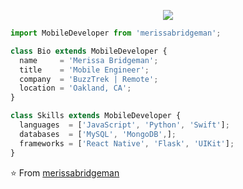 <p align="center">
  <img src="https://github.com/merissab44/merissab44/raw/main/newprofile-github.png" />
</p>

```js
import MobileDeveloper from 'merissabridgeman';

class Bio extends MobileDeveloper {
  name     = 'Merissa Bridgeman';
  title    = 'Mobile Engineer';
  company  = 'BuzzTrek | Remote';
  location = 'Oakland, CA';
}

class Skills extends MobileDeveloper {
  languages  = ['JavaScript', 'Python', 'Swift'];
  databases  = ['MySQL', 'MongoDB',];
  frameworks = ['React Native', 'Flask', 'UIKit'];
}
```

⭐️ From [merissabridgeman](https://github.com/merissab44)
